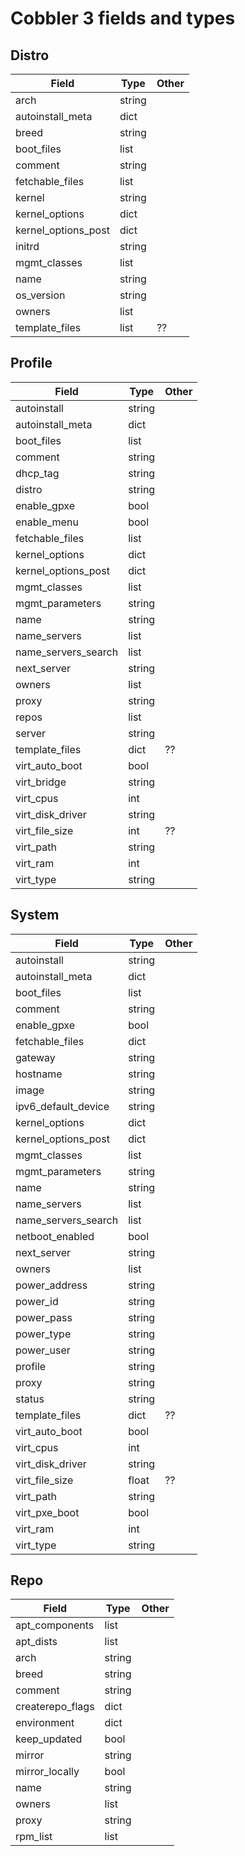 
# Cobbler 3 fields and types

## Distro

 Field| Type |  Other |
------|------|--------|
arch |  string |
autoinstall_meta | dict |
breed | string |
boot_files | list |
comment | string |
fetchable_files | list |
kernel | string |
kernel_options | dict |
kernel_options_post | dict |
initrd | string |
mgmt_classes | list |
name | string |
os_version | string |
owners | list |
template_files | list | ??

## Profile

 Field| Type |  Other |
------|------|--------|
autoinstall | string |
autoinstall_meta | dict |
boot_files | list |
comment | string |
dhcp_tag | string |
distro | string |
enable_gpxe | bool |
enable_menu | bool |
fetchable_files | list |
kernel_options | dict
kernel_options_post | dict |
mgmt_classes | list |
mgmt_parameters | string |
name | string |
name_servers | list |
name_servers_search | list |
next_server | string |
owners | list |
proxy | string |
repos | list |
server | string |
template_files | dict | ??
virt_auto_boot | bool |
virt_bridge | string |
virt_cpus | int |
virt_disk_driver | string |
virt_file_size | int | ??
virt_path | string |
virt_ram | int |
virt_type | string |

## System

 Field| Type |  Other |
------|------|--------|
autoinstall | string |
autoinstall_meta | dict |
boot_files | list |
comment | string |
enable_gpxe | bool |
fetchable_files | dict |
gateway | string |
hostname | string |
image | string |
ipv6_default_device | string |
kernel_options | dict |
kernel_options_post | dict |
mgmt_classes | list |
mgmt_parameters | string |
name | string |
name_servers | list |
name_servers_search | list |
netboot_enabled | bool |
next_server | string |
owners | list |
power_address | string |
power_id | string |
power_pass | string |
power_type | string |
power_user | string |
profile | string |
proxy | string |
status | string |
template_files | dict | ??
virt_auto_boot | bool |
virt_cpus | int |
virt_disk_driver | string |
virt_file_size | float | ??
virt_path | string |
virt_pxe_boot | bool |
virt_ram | int |
virt_type | string |

## Repo

 Field| Type |  Other |
------|------|--------|
apt_components | list |
apt_dists | list |
arch | string |
breed | string |
comment | string |
createrepo_flags | dict |
environment | dict |
keep_updated | bool |
mirror | string |
mirror_locally | bool |
name | string |
owners | list |
proxy | string |
rpm_list | list |

